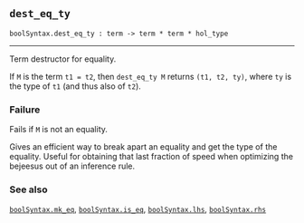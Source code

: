## `dest_eq_ty`

``` hol4
boolSyntax.dest_eq_ty : term -> term * term * hol_type
```

------------------------------------------------------------------------

Term destructor for equality.

If `M` is the term `t1 = t2`, then `dest_eq_ty M` returns
`(t1, t2, ty)`, where `ty` is the type of `t1` (and thus also of `t2`).

### Failure

Fails if `M` is not an equality.

Gives an efficient way to break apart an equality and get the type of
the equality. Useful for obtaining that last fraction of speed when
optimizing the bejeesus out of an inference rule.

### See also

[`boolSyntax.mk_eq`](#boolSyntax.mk_eq),
[`boolSyntax.is_eq`](#boolSyntax.is_eq),
[`boolSyntax.lhs`](#boolSyntax.lhs), [`boolSyntax.rhs`](#boolSyntax.rhs)
